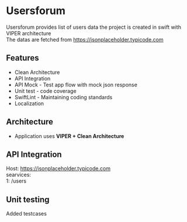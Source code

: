 # Usersforum 
Usersforum provides list of users data the project is created in swift with VIPER architecture<br>
The datas are fetched from https://jsonplaceholder.typicode.com

## Features
* Clean Architecture
* API Integration
* API Mock - Test app flow with mock json response
* Unit test - code coverage
* SwiftLint - Maintaining coding standards
* Localization

## Architecture 
* Application uses **VIPER + Clean Architecture**

## API Integration
Host: https://jsonplaceholder.typicode.com<br>
searvices:<br>
1: /users<br>

## Unit testing
Added testcases

